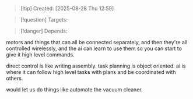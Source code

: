 
>[!tip] Created: [2025-08-28 Thu 12:59]

>[!question] Targets: 

>[!danger] Depends: 

motors and things that can all be connected separately, and then they're all controlled wirelessly, and the ai can learn to use them so you can start to give it high level commands.

direct control is like writing assembly.
task planning is object oriented.
ai is where it can follow high level tasks with plans and be coordinated with others.

would let us do things like automate the vacuum cleaner.